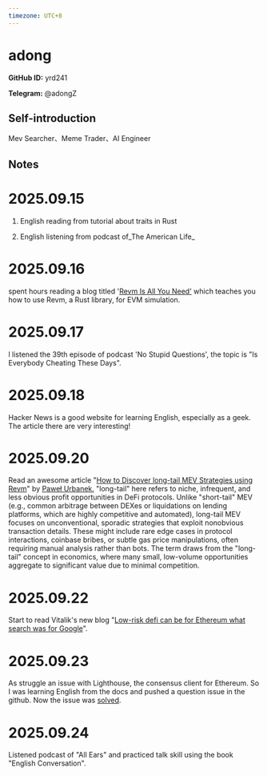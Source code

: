 ```yaml
---
timezone: UTC+8
---
```


# adong

**GitHub ID:** yrd241

**Telegram:** @adongZ

## Self-introduction

Mev Searcher、Meme Trader、AI Engineer

## Notes
<!-- Content_START -->
# 2025.09.15
<!-- DAILY_CHECKIN_2025-09-15_START -->
1.  English reading from tutorial about traits in Rust
    
2.  English listening from podcast of_The American Life_
<!-- DAILY_CHECKIN_2025-09-15_END -->


# 2025.09.16
<!-- DAILY_CHECKIN_2025-09-16_START -->
spent hours reading a blog titled '[Revm Is All You Need'](https://medium.com/@solidquant/revm-is-all-you-need-e01b5b0421e4) which teaches you how to use Revm, a Rust library, for EVM simulation.
<!-- DAILY_CHECKIN_2025-09-16_END -->


# 2025.09.17
<!-- DAILY_CHECKIN_2025-09-17_START -->
l listened the 39th episode of podcast 'No Stupid Questions', the topic is "Is Everybody Cheating These Days".
<!-- DAILY_CHECKIN_2025-09-17_END -->


# 2025.09.18
<!-- DAILY_CHECKIN_2025-09-18_START -->
Hacker News is a good website for learning English, especially as a geek. The article there are very interesting!
<!-- DAILY_CHECKIN_2025-09-18_END -->


# 2025.09.20
<!-- DAILY_CHECKIN_2025-09-20_START -->
Read an awesome article "[How to Discover long-tail MEV Strategies using Revm](https://pawelurbanek.com/long-tail-mev-revm)" by [Paweł Urbanek.](https://pawelurbanek.com/) "long-tail" here refers to niche, infrequent, and less obvious profit opportunities in DeFi protocols. Unlike "short-tail" MEV (e.g., common arbitrage between DEXes or liquidations on lending platforms, which are highly competitive and automated), long-tail MEV focuses on unconventional, sporadic strategies that exploit nonobvious transaction details. These might include rare edge cases in protocol interactions, coinbase bribes, or subtle gas price manipulations, often requiring manual analysis rather than bots. The term draws from the "long-tail" concept in economics, where many small, low-volume opportunities aggregate to significant value due to minimal competition.
<!-- DAILY_CHECKIN_2025-09-20_END -->


# 2025.09.22
<!-- DAILY_CHECKIN_2025-09-22_START -->
Start to read Vitalik's new blog "[Low-risk defi can be for Ethereum what search was for Google](https://vitalik.eth.limo/general/2025/09/21/low_risk_defi.html)".
<!-- DAILY_CHECKIN_2025-09-22_END -->


# 2025.09.23
<!-- DAILY_CHECKIN_2025-09-23_START -->
As struggle an issue with Lighthouse, the consensus client for Ethereum. So I was learning English from the docs and pushed a question issue in the github. Now the issue was [solved](https://github.com/sigp/lighthouse/issues/8095#issuecomment-3324400252).
<!-- DAILY_CHECKIN_2025-09-23_END -->


# 2025.09.24
<!-- DAILY_CHECKIN_2025-09-24_START -->
Listened podcast of "All Ears" and practiced talk skill using the book "English Conversation".
<!-- DAILY_CHECKIN_2025-09-24_END -->
<!-- Content_END -->
